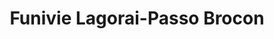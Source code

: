 ---
name: Lagorai
title: Funivie Lagorai-Passo Brocon
region: Trentino-Alto Adige
country: Italia
group: Valsugana Panarotta-Passo Brocon
---
